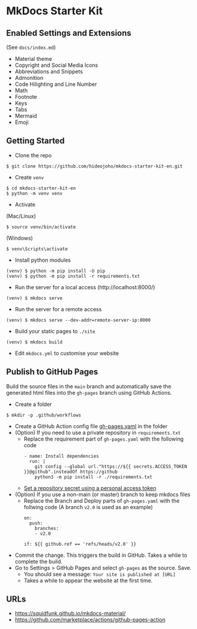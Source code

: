 # MkDocs Starter Kit

## Enabled Settings and Extensions

(See `docs/index.md`)

- Material theme
- Copyright and Social Media Icons
- Abbreviations and Snippets
- Admonition
- Code Hilighting and Line Number
- Math
- Footnote
- Keys
- Tabs
- Mermaid
- Emoji

## Getting Started

- Clone the repo

```
$ git clone https://github.com/hideojoho/mkdocs-starter-kit-en.git
```

- Create `venv`

```
$ cd mkdocs-starter-kit-en
$ python -m venv venv
```

- Activate

(Mac/Linux)
```
$ source venv/bin/activate
```

(Windows)
```
$ venv\Scripts\activate
```

- Install python modules

```
(venv) $ python -m pip install -U pip
(venv) $ python -m pip install -r requirements.txt
```

- Run the server for a local access (http://localhost:8000/)

```
(venv) $ mkdocs serve
```

- Run the server for a remote access

```
(venv) $ mkdocs serve --dev-addr=remote-server-ip:8000
```

- Build your static pages to `./site`

```
(venv) $ mkdocs build
```

- Edit `mkdocs.yml` to customise your website

## Publish to GitHub Pages

Build the source files in the `main` branch and automatically save the generated html files into the `gh-pages` branch using GitHub Actions.

- Create a folder

```
$ mkdir -p .github/workflows
```

- Create a GitHub Action config file [gh-pages.yaml](https://github.com/marketplace/actions/github-pages-action#%EF%B8%8F-static-site-generators-with-python) in the folder
- (Option) If you need to use a private repository in `requirements.txt`
  - Replace the requirement part of `gh-pages.yaml` with the following code
    ```
    - name: Install dependencies
      run: |
        git config --global url."https://${{ secrets.ACCESS_TOKEN }}@github".insteadOf https://github
        python3 -m pip install -r ./requirements.txt
    ```
  - [Set a repository secret using a personal access token](https://stackoverflow.com/questions/64715544/install-private-repository-in-build-stage-on-github-actions)
- (Option) If you use a non-main (or master) branch to keep mkdocs files
  - Replace the Branch and Deploy parts of `gh-pages.yaml` with the follwing code (A branch `v2.0` is used as an example)
    ```
    on:
      push:
        branches:
        - v2.0
    ```
    ```
    if: ${{ github.ref == 'refs/heads/v2.0' }}
    ```
- Commit the change. This triggers the build in GitHub. Takes a whlie to complete the build.
- Go to Settings > GitHub Pages and select `gh-pages` as the source. Save.
  - You should see a message: `Your site is published at [URL]`
  - Takes a while to appear the website at the first time.


## URLs

- https://squidfunk.github.io/mkdocs-material/
- https://github.com/marketplace/actions/github-pages-action
